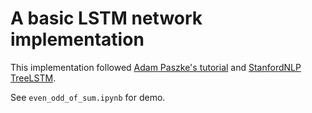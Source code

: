 # A basic LSTM network implementation
This implementation followed [Adam Paszke's tutorial](http://apaszke.github.io/lstm-explained.html) and [StanfordNLP TreeLSTM](https://github.com/stanfordnlp/treelstm/blob/master/models/LSTM.lua).

See ``even_odd_of_sum.ipynb`` for demo.